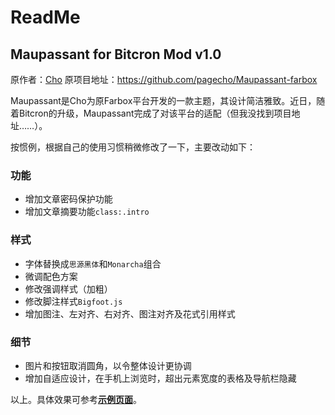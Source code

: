 # ReadMe

## Maupassant for Bitcron Mod v1.0

原作者：[Cho](https://github.com/pagecho)
原项目地址：https://github.com/pagecho/Maupassant-farbox

Maupassant是Cho为原Farbox平台开发的一款主题，其设计简洁雅致。近日，随着Bitcron的升级，Maupassant完成了对该平台的适配（但我没找到项目地址……）。

按惯例，根据自己的使用习惯稍微修改了一下，主要改动如下：

### 功能

- 增加文章密码保护功能
- 增加文章摘要功能`class:.intro`

### 样式

- 字体替换成`思源黑体`和`Monarcha`组合
- 微调配色方案
- 修改强调样式（加粗）
- 修改脚注样式`Bigfoot.js`
- 增加图注、左对齐、右对齐、图注对齐及花式引用样式

### 细节

- 图片和按钮取消圆角，以令整体设计更协调
- 增加自适应设计，在手机上浏览时，超出元素宽度的表格及导航栏隐藏

以上。具体效果可参考[**示例页面**](/post/webkai-fa/lorem2)。


